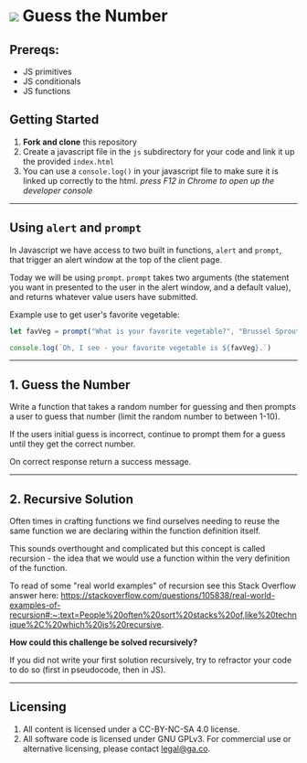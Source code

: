 # ![](https://ga-dash.s3.amazonaws.com/production/assets/logo-9f88ae6c9c3871690e33280fcf557f33.png) Guess the Number

## Prereqs:
* JS primitives
* JS conditionals
* JS functions

## Getting Started
1. **Fork and clone** this repository
2. Create a javascript file in the `js` subdirectory for your code and link it up the provided `index.html`
3. You can use a `console.log()` in your javascript file to make sure it is linked up correctly to the html. *press F12 in Chrome to open up the developer console*
___

## Using `alert` and `prompt`

In Javascript we have access to two built in functions, `alert` and `prompt`, that trigger an alert window at the top of the client page. 

Today we will be using `prompt`. `prompt` takes two arguments (the statement you want in presented to the user in the alert window, and a default value), and returns whatever value users have submitted. 

Example use to get user's favorite vegetable:
```js
let favVeg = prompt("What is your favorite vegetable?", "Brussel Sprouts")

console.log(`Oh, I see - your favorite vegetable is ${favVeg}.`)
```
___

## 1. Guess the Number

Write a function that takes a random number for guessing and then prompts a user to guess that number (limit the random number to between 1-10).

If the users initial guess is incorrect, continue to prompt them for a guess until they get the correct number. 

On correct response return a success message. 

___

## 2. Recursive Solution

Often times in crafting functions we find ourselves needing to reuse the same function we are declaring within the function definition itself. 

This sounds overthought and complicated but this concept is called recursion - the idea that we would use a function within the very definition of the function. 

To read of some "real world examples" of recursion see this Stack Overflow answer here: https://stackoverflow.com/questions/105838/real-world-examples-of-recursion#:~:text=People%20often%20sort%20stacks%20of,like%20technique%2C%20which%20is%20recursive.

**How could this challenge be solved recursively?**

If you did not write your first solution recursively, try to refractor your code to do so (first in pseudocode, then in JS).
___

## Licensing
1. All content is licensed under a CC-BY-NC-SA 4.0 license.
2. All software code is licensed under GNU GPLv3. For commercial use or alternative licensing, please contact legal@ga.co.
